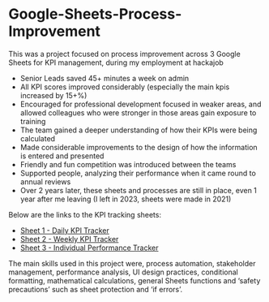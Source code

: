 # Google-Sheets-Process-Improvement

This was a project focused on process improvement across 3 Google Sheets for KPI management, during my employment at hackajob

* Senior Leads saved 45+ minutes a week on admin
* All KPI scores improved considerably (especially the main kpis increased by 15+%) 
* Encouraged for professional development focused in weaker areas, and allowed colleagues who were stronger in those areas gain exposure to training 
* The team gained a deeper understanding of how their KPIs were being calculated
* Made considerable improvements to the design of how the information is entered and presented 
* Friendly and fun competition was introduced between the teams
* Supported people, analyzing their performance when it came round to annual reviews 
* Over 2 years later, these sheets and processes are still in place, even 1 year after me leaving (I left in 2023, sheets were made in 2021)

Below are the links to the KPI tracking sheets:

- [Sheet 1 - Daily KPI Tracker](https://docs.google.com/spreadsheets/d/12UYoobccjtrzmX9VEOjLgQRXTRxT5DqF53Tcoq6xgPc/edit?gid=586722786#gid=586722786)
- [Sheet 2 - Weekly KPI Tracker](https://docs.google.com/spreadsheets/d/1RHCckzmudOT8LLC4-JD13LPP3P84e2TD1u69RtysiUY/edit?gid=703124017#gid=703124017)
- [Sheet 3 - Individual Performance Tracker](https://docs.google.com/spreadsheets/d/1rfP_tJNh8LbF-j1aH9_0qBCXw05aR7iilbucGfGgMgM/edit?gid=1413052365#gid=1413052365)


The main skills used in this project were, process automation, stakeholder management, performance analysis, UI design practices, conditional formatting, mathematical calculations, general Sheets functions and ‘safety precautions’ such as sheet protection and ‘if errors’.
